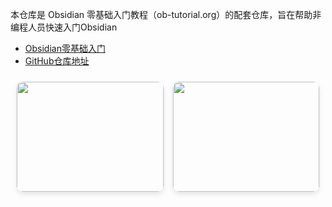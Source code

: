 本仓库是 Obsidian 零基础入门教程（ob-tutorial.org）的配套仓库，旨在帮助非编程人员快速入门Obsidian


- [Obsidian零基础入门](https://ob-tutorial.org)
- [GitHub仓库地址](https://github.com/Neonity2020/ob-tutorial)

<div style="
    display: flex; 
    gap: 15px; 
    padding: 10px;
    justify-content: space-between;
">
    <div style="
        border-radius: 10px; 
        overflow: hidden; 
        flex: 1; 
        max-width: 400px;
        min-width: 200px;
        aspect-ratio: 4/3;
        box-shadow: 0 4px 8px rgba(0,0,0,0.1);
    ">
        <img src="https://ik.imagekit.io/neonity/OGs/og-image.png?updatedAt=1760598495348" 
             style="width: 100%; height: 100%; object-fit: cover;" />
    </div>
    <div style="
        border-radius: 10px; 
        overflow: hidden; 
        flex: 1; 
        max-width: 400px;
        min-width: 200px;
        aspect-ratio: 4/3;
        box-shadow: 0 4px 8px rgba(0,0,0,0.1);
    ">
        <img src="https://ik.imagekit.io/neonity/OGs/og-image.png?updatedAt=1760598495348" 
             style="width: 100%; height: 100%; object-fit: cover;" />
    </div>
</div>